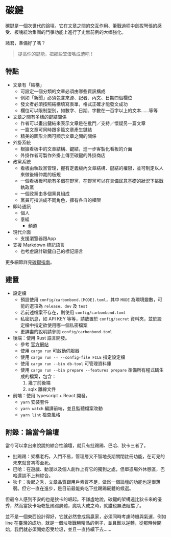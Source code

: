 # 碳鍵
碳鍵是一個次世代的論壇。它在文章之間的交互作用、筆戰過程中劍拔弩張的感受、板塊統治集團的鬥爭功能上進行了史無前例的大幅強化。

諸君，準備好了嗎？

> 提高你的鍵能，把那些笨蛋嘴成渣吧！

## 特點
- 文章有「結構」
    - 可設定一個分類的文章必須由哪些資訊構成
    - 例如「新聞」必須包含來源、記者、內文、日期四個欄位
    - 發文者必須按照結構填寫表單，格式正確才能發文成功
    - 欄位可以限制型別，如數字、日期、字數在一百字以上的文本......等等
- 文章之間有多樣的鍵結關係
    - 作者可以畫出鍵結來表示文章是在批鬥／支持／懷疑另一篇文章
    - 一篇文章可同時跟多篇文章產生鍵結
    - 精美的圖形介面可顯示文章之間的關係
- 外掛系統
    - 根據看板中的文章結構、鍵結，進一步客製化看板的介面
    - 外掛作者可製作外掛上傳至碳鍵的外掛商店
- 政黨系統
    - 看板由執政黨管理，握有定義板內文章結構、鍵結的權限，並可制定以人來做後續仲裁的板規
    - 一個看板板可能有多個在野黨，在野黨可以在具備民意基礎的狀況下挑戰執政黨
    - 一個政黨由多個黨員組成
    - 黨員可指派成不同角色，擁有各自的權限
- 即時通訊
  - 個人
  - 羣組
    - 頻道
- 現代介面
    - 支援瀏覽器跟App
- 支援 Markdown 標記語言
    - 也考慮設計碳鍵自己的標記語言

更多細節詳見[碳鍵指南](./doc/指南.md)。

## 建置
- 設定檔
    + 預設使用 `config/carbonbond.[MODE].toml`，其中 `MODE` 為環境變數，可能的選項為 `release`、`dev` 及 `test`
    + 若前述檔案不存在，則使用 `config/carbonbond.toml`
    + 私密訊息，如 API KEY 等等，請放置於 `config/secret` 資料夾，並於設定檔中指定欲使用哪一個私密檔案 
    + 更詳盡的說明請參閱 `config/carbonbond.toml`
- 後端：使用 Rust 語言開發。
    + 參考 [官方網站](https://www.rust-lang.org/tools/install)
    + 使用 `cargo run` 可啟動伺服器
    + 使用 `cargo run -- --config-file FILE` 指定設定檔
    + 使用 `cargo run --bin db-tool` 可管理資料庫
    + 使用 `cargo run --bin prepare --features prepare` 準備所有程式碼生成的檔案，包含：
        1. 幾丁前後端
        2. sqlx 離線文件
- 前端：使用 typescript + React 開發。
    + `yarn` 安裝套件
    + `yarn watch` 編譯前端，並且監聽檔案改動
    + `yarn lint` 檢查風格


## 附錄：論當今論壇

當今可以拿出來說說的綜合性論壇，就只有批踢踢、巴哈、狄卡三者了。

- 批踢踢：架構老朽，入門不易，管理層又不智地長期關閉註冊功能，在可見的未來就會凋零至死。
- 巴哈：在遊戲、動漫以及個人創作上有它的獨到之處，但單憑場外休憩區，巴哈還談不上夠綜合。
- 狄卡：後起之秀，文章品質跟用戶素質不足，做爲一個論壇的功能也還很薄弱。但它一直在進步，是目前最能夠吃下批踢踢屍體的候選。

但最令人感到不安的也是狄卡的崛起。不謙虛地說，碳鍵的架構遠比狄卡來的優秀，然而當狄卡吸乾批踢踢屍體，魔功大成之時，就誰也無法阻擋了。

並不是一個東西設計得好，它就必然會成爲贏家，必須同時考慮時機與氣運，例如 line 在臺灣的成功，就是一個垃圾戰勝精品的例子，並且難以逆轉，從那時候開始，我們就必須開始忍受垃圾，並且一直持續下去......
